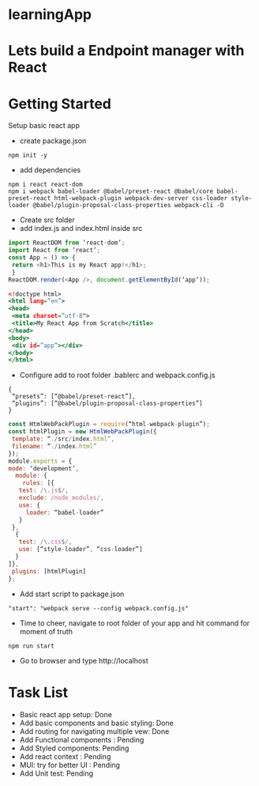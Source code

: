 # learningApp
# Lets build a Endpoint manager with React

# Getting Started
 Setup basic react app
- create package.json
```
npm init -y
```
- add dependencies
```
npm i react react-dom
npm i webpack babel-loader @babel/preset-react @babel/core babel-preset-react html-webpack-plugin webpack-dev-server css-loader style-loader @babel/plugin-proposal-class-properties webpack-cli -D
```
- Create src folder
- add index.js and index.html inside src
```index.js
import ReactDOM from ‘react-dom’;
import React from ‘react’;
const App = () => {
 return <h1>This is my React app!</h1>;
 }
ReactDOM.render(<App />, document.getElementById(‘app’));
```
```index.html
<!doctype html>
<html lang=”en”>
<head>
 <meta charset=”utf-8">
 <title>My React App from Scratch</title>
</head>
<body>
 <div id=”app”></div>
</body>
</html>
```
- Configure add to root folder .bablerc and webpack.config.js
```.bablerc
{
 “presets”: [“@babel/preset-react”],
 “plugins”: [“@babel/plugin-proposal-class-properties”]
}
```
```webpack.config.js
const HtmlWebPackPlugin = require(“html-webpack-plugin”);
const htmlPlugin = new HtmlWebPackPlugin({
 template: “./src/index.html”,
 filename: “./index.html”
});
module.exports = {
mode: ‘development’,
  module: {
    rules: [{
   test: /\.js$/,
   exclude: /node_modules/,
   use: {
     loader: “babel-loader”
   }
 },
  {
   test: /\.css$/,
   use: [“style-loader”, “css-loader”]
  }
]},
 plugins: [htmlPlugin]
};
```
- Add start script to package.json
```
"start": "webpack serve --config webpack.config.js"
```
- Time to cheer, navigate to root folder of your app and hit command for moment of truth
```
npm run start
```
- Go to browser and type http://localhost




# Task List
- Basic react app setup: Done
- Add basic components and basic styling: Done
- Add routing for navigating multiple vew: Done
- Add Functional components : Pending
- Add Styled components: Pending
- Add react context : Pending
- MUI: try for better UI : Pending
- Add Unit test: Pending
